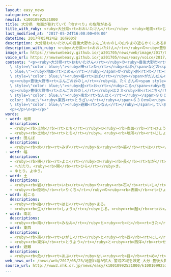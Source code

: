```yaml
---
layout: easy_news
categories: easy
newsid: k10010992531000
title: 大分県　地面が割れていて「地すべり」の危険がある
title_with_ruby: <ruby>大分県<rt>おおいたけん</rt></ruby>　<ruby>地面<rt>じめん</rt></ruby>が<ruby>割<rt>わ</rt></ruby>れていて「<ruby>地<rt>じ</rt></ruby>すべり」の<ruby>危険<rt>きけん</rt></ruby>がある
last_modified_at: '2017-05-24T16:00:00+09:00'
datetime: 2017年05月24日 16時00分
description: 大分県おおいたけんの豊後大野市ぶんごおおのしの山やまの近ちかくにある綿田地区わただちくで、田たんぼなどの地面じめんが割われているのが見みつかりました。
description_with_ruby: <ruby>大分県<rt>おおいたけん</rt></ruby>の<ruby>豊後大野市<rt>ぶんごおおのし</rt></ruby>の<ruby>山<rt>やま</rt></ruby>の<ruby>近<rt>ちか</rt></ruby>くにある<ruby>綿田地区<rt>わただちく</rt></ruby>で、<ruby>田<rt>た</rt></ruby>んぼなどの<ruby>地面<rt>じめん</rt></ruby>が<ruby>割<rt>わ</rt></ruby>れているのが<ruby>見<rt>み</rt></ruby>つかりました。
image_url: https://newswebeasy.github.io/ja201705/news/web/image/2017/05/24/k10010992531000.jpg
voice_url: https://newswebeasy.github.io/ja201705/news/easy/voice/2017/05/24/k10010992531000.mp3
contents: "<p><ruby>大分県<rt>おおいたけん</rt></ruby>の<ruby>豊後大野市<rt>ぶんごおおのし</rt></ruby>の<ruby>山<rt>やま</rt></ruby>の<ruby>近<rt>ちか</rt></ruby>くにある<ruby>綿田地区<rt>わただちく</rt></ruby>で、<span\
  \ style=\"color: blue;\"><ruby>田<rt>た</rt></ruby>んぼ</span>などの<span style=\"color:\
  \ blue;\"><ruby>地面<rt>じめん</rt></ruby></span>が<ruby>割<rt>わ</rt></ruby>れているのが<ruby>見<rt>み</rt></ruby>つかりました。<ruby>割<rt>わ</rt></ruby>れた<ruby>所<rt>ところ</rt></ruby>は、２２<ruby>日<rt>にち</rt></ruby>までに８１<ruby>見<rt>み</rt></ruby>つかりました。<ruby>原因<rt>げんいん</rt></ruby>はまだわかっていませんが、<ruby>割<rt>わ</rt></ruby>れた<span\
  \ style=\"color: blue;\"><ruby>幅<rt>はば</rt></ruby></span>がだんだん<ruby>広<rt>ひろ</rt></ruby>くなっている<ruby>所<rt>ところ</rt></ruby>もあります。</p>\n\
  <p><ruby>豊後大野市<rt>ぶんごおおのし</rt></ruby>は、たくさんの<span style=\"color: blue;\"><ruby>土<rt>つち</rt></ruby></span>が<ruby>滑<rt>すべ</rt></ruby>って<ruby>落<rt>お</rt></ruby>ちる「<ruby>地<rt>じ</rt></ruby>すべり」が<span\
  \ style=\"color: blue;\"><ruby>起<rt>お</rt></ruby>こる</span><ruby>危険<rt>きけん</rt></ruby>があると<ruby>考<rt>かんが</rt></ruby>えています。この<ruby>近<rt>ちか</rt></ruby>くでは５０<ruby>年<rt>ねん</rt></ruby><ruby>前<rt>まえ</rt></ruby>に<ruby>地<rt>じ</rt></ruby>すべりがありました。</p>\n\
  <p><ruby>豊後大野市<rt>ぶんごおおのし</rt></ruby>は２３<ruby>日<rt>にち</rt></ruby>、<ruby>危険<rt>きけん</rt></ruby>がある<span\
  \ style=\"color: blue;\"><ruby>南北<rt>なんぼく</rt></ruby></span>９００ｍ、<span style=\"\
  color: blue;\"><ruby>東西<rt>とうざい</rt></ruby></span>６３０ｍの<ruby>場所<rt>ばしょ</rt></ruby>に<ruby>入<rt>はい</rt></ruby>ってはいけないことにしました。このため、３<ruby>軒<rt>げん</rt></ruby>の<ruby>家<rt>いえ</rt></ruby>の<ruby>人<rt>ひと</rt></ruby>が<ruby>市<rt>し</rt></ruby>の<ruby>建物<rt>たてもの</rt></ruby>に<span\
  \ style=\"color: blue;\"><ruby>避難<rt>ひなん</rt></ruby></span>しています。８６<ruby>歳<rt>さい</rt></ruby>の<ruby>女性<rt>じょせい</rt></ruby>は「いつ<ruby>家<rt>いえ</rt></ruby>に<ruby>戻<rt>もど</rt></ruby>ることができるかわからないので、<ruby>心配<rt>しんぱい</rt></ruby>です」と<ruby>話<rt>はな</rt></ruby>していました。</p>\n\
  <p></p>\n<p></p>"
words:
- word: 地面
  descriptions:
  - <ruby><rb>土地</rb><rt>とち</rt></ruby>の<ruby><rb>表面</rb><rt>ひょうめん</rt></ruby>。<ruby><rb>土</rb><rt>つち</rt></ruby>の<ruby><rb>上</rb><rt>うえ</rt></ruby>。<ruby><rb>地上</rb><rt>ちじょう</rt></ruby>。<ruby><rb>地</rb><rt>じ</rt></ruby>べた。
  - <ruby><rb>土地</rb><rt>とち</rt></ruby>。<ruby><rb>地所</rb><rt>じしょ</rt></ruby>。
- word: 田んぼ
  descriptions:
  - <ruby><rb>水</rb><rt>みず</rt></ruby>を<ruby><rb>張</rb><rt>は</rt></ruby>って、イネを<ruby><rb>育</rb><rt>そだ</rt></ruby>てる<ruby><rb>所</rb><rt>ところ</rt></ruby>。<ruby><rb>水田</rb><rt>すいでん</rt></ruby>。
- word: 幅
  descriptions:
  - <ruby><rb>横</rb><rt>よこ</rt></ruby>の<ruby><rb>長</rb><rt>なが</rt></ruby>さ。
  - へだたり。<ruby><rb>開</rb><rt>ひら</rt></ruby>き。
  - ゆとり。よゆう。
- word: 土
  descriptions:
  - <ruby><rb>岩</rb><rt>いわ</rt></ruby>や<ruby><rb>石</rb><rt>いし</rt></ruby>がくだけて、<ruby><rb>粉</rb><rt>こな</rt></ruby>になったもの。どろ。
  - <ruby><rb>陸地</rb><rt>りくち</rt></ruby>の<ruby><rb>表面</rb><rt>ひょうめん</rt></ruby>。<ruby><rb>地面</rb><rt>じめん</rt></ruby>。
- word: 起こる
  descriptions:
  - <ruby><rb>始</rb><rt>はじ</rt></ruby>まる。
  - <ruby><rb>生</rb><rt>しょう</rt></ruby>じる。<ruby><rb>起</rb><rt>お</rt></ruby>きる。
- word: 南北
  descriptions:
  - <ruby><rb>南</rb><rt>みなみ</rt></ruby>と<ruby><rb>北</rb><rt>きた</rt></ruby>。
- word: 東西
  descriptions:
  - <ruby><rb>東</rb><rt>ひがし</rt></ruby>と<ruby><rb>西</rb><rt>にし</rt></ruby>。
  - <ruby><rb>東洋</rb><rt>とうよう</rt></ruby>と<ruby><rb>西洋</rb><rt>せいよう</rt></ruby>。
- word: 避難
  descriptions:
  - <ruby><rb>危</rb><rt>あぶ</rt></ruby>ない<ruby><rb>目</rb><rt>め</rt></ruby>にあわないように、にげること。
web_news_url: /news/web/2017/05/23/地割れ幅が拡大-警戒区域を設定-大分-豊後大野/
source_url: http://www3.nhk.or.jp/news/easy/k10010992531000/k10010992531000.html
...
```


